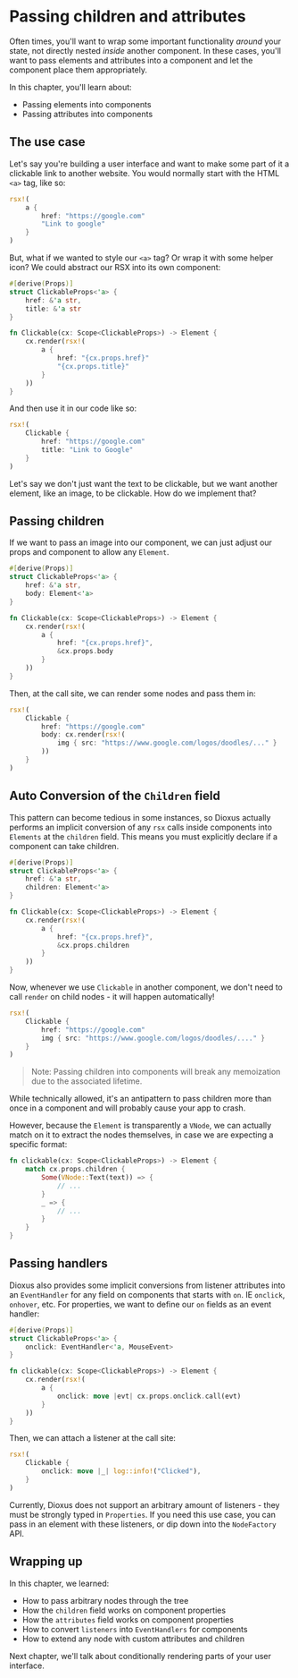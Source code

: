 # Passing children and attributes

Often times, you'll want to wrap some important functionality *around* your state, not directly nested *inside* another component. In these cases, you'll want to pass elements and attributes into a component and let the component place them appropriately.

In this chapter, you'll learn about:
- Passing elements into components
- Passing attributes into components


## The use case

Let's say you're building a user interface and want to make some part of it a clickable link to another website. You would normally start with the HTML `<a>` tag, like so:

```rust
rsx!(
    a {
        href: "https://google.com"
        "Link to google"
    }
)
```

But, what if we wanted to style our `<a>` tag? Or wrap it with some helper icon? We could abstract our RSX into its own component:


```rust
#[derive(Props)]
struct ClickableProps<'a> {
    href: &'a str,
    title: &'a str
}

fn Clickable(cx: Scope<ClickableProps>) -> Element {
    cx.render(rsx!(
        a {
            href: "{cx.props.href}"
            "{cx.props.title}"
        }
    ))
}
```

And then use it in our code like so:

```rust
rsx!(
    Clickable {
        href: "https://google.com"
        title: "Link to Google"
    }
)
```

Let's say we don't just want the text to be clickable, but we want another element, like an image, to be clickable. How do we implement that?

## Passing children

If we want to pass an image into our component, we can just adjust our props and component to allow any `Element`.

```rust
#[derive(Props)]
struct ClickableProps<'a> {
    href: &'a str,
    body: Element<'a>
}

fn Clickable(cx: Scope<ClickableProps>) -> Element {
    cx.render(rsx!(
        a {
            href: "{cx.props.href}",
            &cx.props.body
        }
    ))
}
```

Then, at the call site, we can render some nodes and pass them in:

```rust
rsx!(
    Clickable {
        href: "https://google.com"
        body: cx.render(rsx!(
            img { src: "https://www.google.com/logos/doodles/..." }
        ))
    }
)
```

## Auto Conversion of the `Children` field

This pattern can become tedious in some instances, so Dioxus actually performs an implicit conversion of any `rsx` calls inside components into `Elements` at the `children` field. This means you must explicitly declare if a component can take children.

```rust
#[derive(Props)]
struct ClickableProps<'a> {
    href: &'a str,
    children: Element<'a>
}

fn Clickable(cx: Scope<ClickableProps>) -> Element {
    cx.render(rsx!(
        a {
            href: "{cx.props.href}",
            &cx.props.children
        }
    ))
}
```

Now, whenever we use `Clickable` in another component, we don't need to call `render` on child nodes - it will happen automatically!
```rust
rsx!(
    Clickable {
        href: "https://google.com"
        img { src: "https://www.google.com/logos/doodles/...." }
    }
)
```

> Note: Passing children into components will break any memoization due to the associated lifetime.

While technically allowed, it's an antipattern to pass children more than once in a component and will probably cause your app to crash.

However, because the `Element` is transparently a `VNode`, we can actually match on it to extract the nodes themselves, in case we are expecting a specific format:

```rust
fn clickable(cx: Scope<ClickableProps>) -> Element {
    match cx.props.children {
        Some(VNode::Text(text)) => {
            // ...
        }
        _ => {
            // ...
        }
    }
}
```

<!-- ## Passing attributes

In the cases where you need to pass arbitrary element properties into a component - say to add more functionality to the `<a>` tag, Dioxus will accept any quoted fields. This is similar to adding arbitrary fields to regular elements using quotes.

```rust

rsx!(
    Clickable {
        "class": "blue-button",
        "style": "background: red;"
    }
)

```

For a component to accept these attributes, you must add an `attributes` field to your component's properties. We can use the spread syntax to add these attributes to whatever nodes are in our component.

```rust
#[derive(Props)]
struct ClickableProps<'a> {
    attributes: Attributes<'a>
}

fn clickable(cx: Scope<ClickableProps>) -> Element {
    cx.render(rsx!(
        a {
            ..cx.props.attributes,
            "Any link, anywhere"
        }
    ))
}
```

The quoted escapes are a great way to make your components more flexible.
 -->

## Passing handlers

Dioxus also provides some implicit conversions from listener attributes into an `EventHandler` for any field on components that starts with `on`. IE `onclick`, `onhover`, etc. For properties, we want to define our `on` fields as an event handler:


```rust
#[derive(Props)]
struct ClickableProps<'a> {
    onclick: EventHandler<'a, MouseEvent>
}

fn clickable(cx: Scope<ClickableProps>) -> Element {
    cx.render(rsx!(
        a {
            onclick: move |evt| cx.props.onclick.call(evt)
        }
    ))
}
```

Then, we can attach a listener at the call site:

```rust
rsx!(
    Clickable {
        onclick: move |_| log::info!("Clicked"),
    }
)
```

Currently, Dioxus does not support an arbitrary amount of listeners - they must be strongly typed in `Properties`. If you need this use case, you can pass in an element with these listeners, or dip down into the `NodeFactory` API.


## Wrapping up

In this chapter, we learned:
- How to pass arbitrary nodes through the tree
- How the `children` field works on component properties
- How the `attributes` field works on component properties
- How to convert `listeners` into `EventHandlers` for components
- How to extend any node with custom attributes and children

Next chapter, we'll talk about conditionally rendering parts of your user interface.

